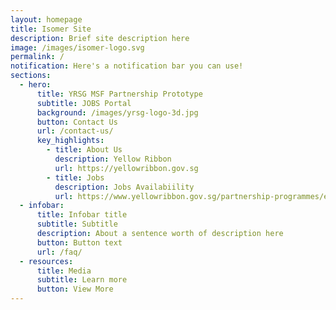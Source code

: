 ```yaml
---
layout: homepage
title: Isomer Site
description: Brief site description here
image: /images/isomer-logo.svg
permalink: /
notification: Here's a notification bar you can use!
sections:
  - hero:
      title: YRSG MSF Partnership Prototype
      subtitle: JOBS Portal
      background: /images/yrsg-logo-3d.jpg
      button: Contact Us
      url: /contact-us/
      key_highlights:
        - title: About Us
          description: Yellow Ribbon
          url: https://yellowribbon.gov.sg
        - title: Jobs
          description: Jobs Availabiility
          url: https://www.yellowribbon.gov.sg/partnership-programmes/employer-engagement
  - infobar:
      title: Infobar title
      subtitle: Subtitle
      description: About a sentence worth of description here
      button: Button text
      url: /faq/
  - resources:
      title: Media
      subtitle: Learn more
      button: View More
---
```

